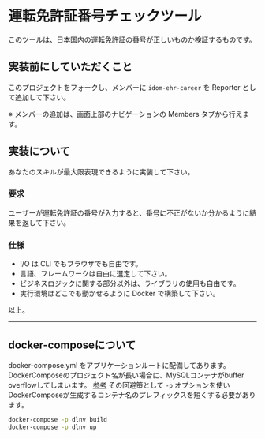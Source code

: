 # 運転免許証番号チェックツール

このツールは、日本国内の運転免許証の番号が正しいものか検証するものです。

## 実装前にしていただくこと

このプロジェクトをフォークし、メンバーに `idom-ehr-career` を Reporter として追加して下さい。

※ メンバーの追加は、画面上部のナビゲーションの Members タブから行えます。

## 実装について

あなたのスキルが最大限表現できるように実装して下さい。

### 要求

ユーザーが運転免許証の番号が入力すると、番号に不正がないか分かるように結果を返して下さい。

### 仕様

- I/O は CLI でもブラウザでも自由です。
- 言語、フレームワークは自由に選定して下さい。
- ビジネスロジックに関する部分以外は、ライブラリの使用も自由です。
- 実行環境はどこでも動かせるように Docker で構築して下さい。

以上。

----

## docker-composeについて
docker-compose.yml をアプリケーションルートに配備してあります。
DockerComposeのプロジェクト名が長い場合に、MySQLコンテナがbuffer overflowしてしまいます。 [参考](https://github.com/docker-library/mysql/issues/243)
その回避策として `-p` オプションを使いDockerComposeが生成するコンテナ名のプレフィックスを短くする必要があります。

```bash
docker-compose -p dlnv build
docker-compose -p dlnv up
```